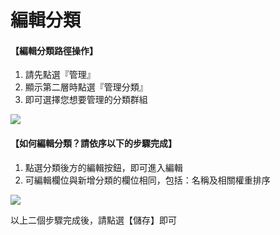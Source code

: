 # 編輯分類

#### 【編輯分類路徑操作】

1. 請先點選『管理』
2. 顯示第二層時點選『管理分類』
3. 即可選擇您想要管理的分類群組

![](/_image/manage/taxonomy.png)


#### 【如何編輯分類？請依序以下的步驟完成】
1. 點選分類後方的編輯按鈕，即可進入編輯
2. 可編輯欄位與新增分類的欄位相同，包括：名稱及相關權重排序

![](/_image/manage/taxonomy-edit.png)

以上二個步驟完成後，請點選【儲存】即可